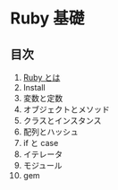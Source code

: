 Ruby 基礎
========================================================================

目次
------------------------------------------------------------------------

 1. [Ruby とは](./01_Rubyとは.markdown)
 2. Install
 3. 変数と定数
 4. オブジェクトとメソッド
 5. クラスとインスタンス
 6. 配列とハッシュ
 7. if と case
 8. イテレータ
 9. モジュール
10. gem
